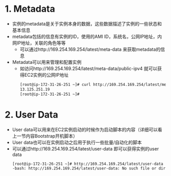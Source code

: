 # 1. Metadata
- 实例的metadata是关于实例本身的数据，这些数据描述了实例的一些状态和基本信息
- metadata包括的信息有实例的ID，使用的AMI ID，系统名，公网IP地址，内网IP地址，关联的角色等等
  - 可以通过http://169.254.169.254/latest/meta-data 来获取metadata的信息
- Metadata可以用来管理和配置实例
  - 如访问http://169.254.169.254/latest/meta-data/public-ipv4 就可以获得EC2实例的公网IP地址
    ```sh
    [root@ip-172-31-26-251 ~]# curl http://169.254.169.254/latest/meta-data/public-ipv4
    13.125.251.19
    [root@ip-172-31-26-251 ~]#
    ```
# 2. User Data
- User data可以用来在EC2实例启动的时候作为启动脚本的内容（详细可以看上一节内容Bootstrap开机脚本）
- User data也可以在实例启动之后用于执行一些批量/自动化的脚本
- 可以通过http://169.254.169.254/latest/user-data 即可以获得实例的user data
  ```sh
  [root@ip-172-31-26-251 ~]# http://169.254.169.254/latest/user-data
  -bash: http://169.254.169.254/latest/user-data: No such file or directory
  ```

